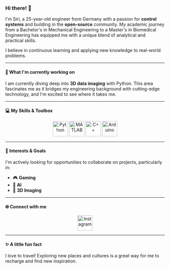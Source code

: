 ### Hi there! 👋

I'm Siri, a 25-year-old engineer from Germany with a passion for **control systems** and building in the **open-source** community. My academic journey from a Bachelor's in Mechanical Engineering to a Master's in Biomedical Engineering has equipped me with a unique blend of analytical and practical skills.

I believe in continuous learning and applying new knowledge to real-world problems.

---

#### 🚀 What I'm currently working on

I am currently diving deep into **3D data imaging** with Python. This area fascinates me as it bridges my engineering background with cutting-edge technology, and I'm excited to see where it takes me.

---

#### 💻 My Skills & Toolbox

<p align="center">
  <img src="https://skillicons.dev/icons?i=python" alt="Python" width="48" height="48"/>
  <img src="https://skillicons.dev/icons?i=matlab" alt="MATLAB" width="48" height="48"/>
  <img src="https://skillicons.dev/icons?i=cpp" alt="C++" width="48" height="48"/>
  <img src="https://skillicons.dev/icons?i=arduino" alt="Arduino" width="48" height="48"/>
</p>

---

#### 🌱 Interests & Goals

I'm actively looking for opportunities to collaborate on projects, particularly in:
* 🎮 **Gaming**
* 🧠 **AI**
* 🔬 **3D Imaging**

---

#### 🌐 Connect with me

<p align="center">
  <a href="https://www.instagram.com/enzu2k/?next=%2Fenzofficial2k%2F" target="_blank">
    <img src="https://skillicons.dev/icons?i=instagram" alt="Instagram" width="48" height="48"/>
  </a>
</p>

---

#### ✨ A little fun fact

I love to travel! Exploring new places and cultures is a great way for me to recharge and find new inspiration.
